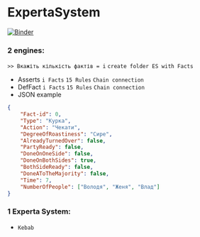 # ExpertaSystem

[![Binder](https://mybinder.org/badge_logo.svg)](https://mybinder.org/v2/gh/Kirito56/ExpertaSystem/HEAD)

### 2 engines:
`>> Вкажіть кількість фактів = i` `create folder ES with Facts`
* Asserts `i Facts` `15 Rules` `Chain connection`
* DefFact `i Facts` `15 Rules` `Chain connection`
* JSON example 
```json 
{
	"Fact-id": 0,
	"Type": "Курка",
	"Action": "Чекати",
	"DegreeOfRoastiness": "Сире",
	"AlreadyTurnedOver": false,
	"PartyReady": false,
	"DoneOnOneSide": false,
	"DoneOnBothSides": true,
	"BothSideReady": false,
	"DoneAToTheMajority": false,
	"Time": 7,
	"NumberOfPeople": ["Володя", "Женя", "Влад"]
}
```



### 1 Experta System:
* `Kebab`